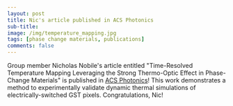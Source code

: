 ```yaml
---
layout: post
title: Nic's article published in ACS Photonics
sub-title: 
image: /img/temperature_mapping.jpg
tags: [phase change materials, publications]
comments: false
---
```


Group member Nicholas Nobile's article entitled "Time-Resolved Temperature Mapping Leveraging the Strong Thermo-Optic Effect in Phase-Change Materials" is published in [ACS Photonics](https://pubs.acs.org/doi/10.1021/acsphotonics.3c00620)! This work demonstrates a method to experimentally validate dynamic thermal simulations of electrically-switched GST pixels. Congratulations, Nic!